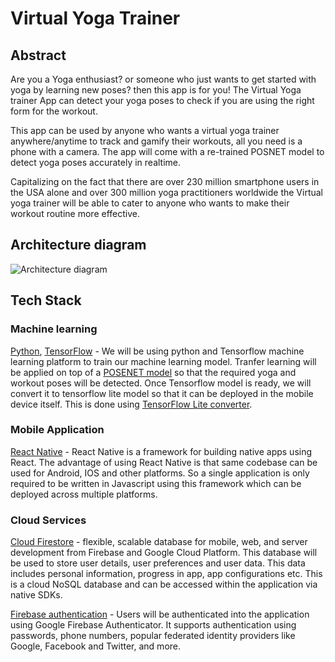# Virtual Yoga Trainer 

## Abstract
Are you a Yoga enthusiast? or someone who just wants to get started with yoga by learning new poses? then this app is for you! The Virtual Yoga trainer App can detect your yoga poses to check if you are using the right form for the workout. 

This app can be used by anyone who wants a virtual yoga trainer anywhere/anytime to track and gamify their workouts, all you need is a phone with a camera. The app will come with a re-trained POSNET model to detect yoga poses accurately in realtime.

Capitalizing on the fact that there are over 230 million smartphone users in the USA alone and over 300 million yoga practitioners worldwide the Virtual yoga trainer will be able to cater to anyone who wants to make their workout routine more effective. 


## Architecture diagram
![Architecture diagram](https://user-images.githubusercontent.com/18594304/66626073-bc253200-ebab-11e9-8fb9-9b1ac984f09d.png)

## Tech Stack
### Machine learning
[Python](https://www.python.org/), [TensorFlow](https://www.tensorflow.org/) - We will be using python and Tensorflow machine learning platform to train our machine learning model. Tranfer learning will be applied on top of a [POSENET model](https://github.com/tensorflow/tfjs-models/tree/master/posenet) so that the required yoga and workout poses will be detected. Once Tensorflow model is ready, we will convert it to tensorflow lite model so that it can be deployed in the mobile device itself. This is done using [TensorFlow Lite converter](https://www.tensorflow.org/lite/convert).   

### Mobile Application
[React Native](https://facebook.github.io/react-native/) - React Native is a framework for building native apps using React. The advantage of using React Native is that same codebase can be used for Android, IOS and other platforms. So a single application is only required to be written in Javascript using this framework which can be deployed across multiple platforms.

### Cloud Services


[Cloud Firestore](https://firebase.google.com/docs/firestore) - flexible, scalable database for mobile, web, and server development from Firebase and Google Cloud Platform. This database will be used to store user details, user preferences and user data. This data includes personal information, progress in app, app configurations etc. This is a cloud NoSQL database and can be accessed within the application via native SDKs.

[Firebase authentication](https://firebase.google.com/docs/auth) - Users will be authenticated into the application using Google Firebase Authenticator. It supports authentication using passwords, phone numbers, popular federated identity providers like Google, Facebook and Twitter, and more.
